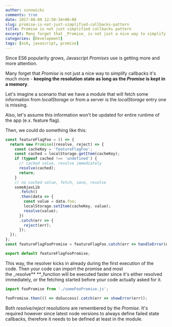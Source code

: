 ```yaml
---
author: sznowicki
comments: true
date: 2017-08-09 12:50:34+00:00
slug: promise-is-not-just-simplified-callbacks-pattern
title: Promise is not just simplified callbacks pattern
excerpt: Many forget that _Promise_ is not just a nice way to simplify callbacks it's also a nice way for lazy loading some information and keep it forever.
categories: [Development]
tags: [es6, javascript, promise]
---
```


Since ES6 popularity grows, Javascript *Promises* use is getting more and more attention.

Many forget that _Promise_ is not just a nice way to simplify callbacks it's much more - **keeping the resolution state as long as the *Promise* is kept in a memory**.

Let's imagine a scenario that we have a module that will fetch some information from *localStorage* or from a server is the *localStorage* entry one is missing.

Also, let's assume this information won't be updated for entire runtime of the app (e.x. feature flag).

Then, we could do something like this:

```javascript
const featureFlagFoo = () => {
  return new Promise((resolve, reject) => {
    const cacheKey = 'featureFlagFoo';
    const cached = localStorage.getItem(cacheKey);
    if (typeof cached !== 'undefined') {
      // cached value, resolve immediately
      resolve(cached);
      return;
    }
    // no cached value, fetch, save, resolve
    someAjaxLib
      .fetch()
      .then(data => {
        const value = data.foo;
        localStorage.setItem(cacheKey, value);
        resolve(value);
      })
      .catch(err => {
        reject(err);
      });
  });
};
const featureFlagFooPromise = featureFlagFoo.catch(err => handleError(err));

export default featureFlagFooPromise;
```

This way, the resolver kicks in already during the first execution of the code. Then your code can import the promise and most the _resolve\*\* \*\*\_function will be executed faster since it's either resolved immediately, or the fetching started before your code actually asked for it.

```javascript
import fooPromise from './someFooPromise.js';

fooPromise.then(() => doSuccess).catch(err => showError(err));
```

Both *resolve/reject* resolutions are remembered by the *Promise*. It's required however since latest node versions to always define failed state callbacks, therefore it needs to be defined at least in the module.
